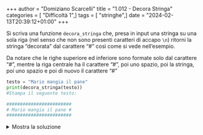 +++
author = "Domiziano Scarcelli"
title = "1.012 - Decora Stringa"
categories = [ "Difficoltà 1",]
tags = [ "stringhe",]
date = "2024-02-13T20:39:12+01:00"
+++

Si scriva una funzione `decora_stringa` che, presa in input una stringa su una sola riga (nel senso che non sono presenti caratteri di accapo `\n`) ritorni la stringa “decorata” dal carattere “#” così come si vede nell’esempio.

Da notare che le righe superiore ed inferiore sono formate solo dal carattere “#”, mentre la riga centrale ha il carattere “#”, poi uno spazio, poi la stringa, poi uno spazio e poi di nuovo il carattere “#”

```python
testo = "Mario mangia il pane"
print(decora_stringa(testo))
#Stampa il seguente testo:

########################
# Mario mangia il pane #
########################
```

<details>
<summary>Mostra la soluzione</summary>

```python
def decora_stringa(stringa):
    """ Data una stringa in input su una sola riga, si vuole ritornare tale stringa
        circondata da caratteri #"""
    riga_caratteri = "#" * (len(stringa) + 2)
    centro = f"#{stringa}#"
    stringa_finale = f"{riga_caratteri}\n{centro}\n{riga_caratteri}"
    return stringa_finale
```

</details>
